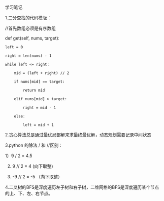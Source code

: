 学习笔记

1.二分查找的代码模版：

//首先数组必须是有序数组

def get(self, nums, target):

    left = 0

    right = len(nums) - 1

    while left <= right:

        mid = (left + right) // 2

        if nums[mid] == target:

            return mid

        elif nums[mid] > target:

            right = mid - 1

        else:
        
            left = mid + 1
            
2.贪心算法总是通过最优局部解来求最终最优解，动态规划需要记录中间状态

3.python 的除法 / 和 //区别：

  1）9 / 2 = 4.5

  2) 9 // 2 = 4  (向下取整)

  3) -9 // 2 = -5 （向下取整）
  
 4.二叉树的BFS是深度遍历左子树和右子树，二维网格的BFS是深度遍历某个节点的上、下、左、右节点。

   
